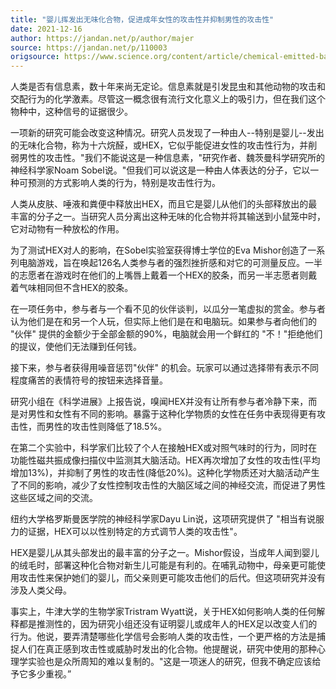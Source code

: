 ```yaml
---
title: "婴儿挥发出无味化合物，促进成年女性的攻击性并抑制男性的攻击性"
date: 2021-12-16
author: https://jandan.net/p/author/majer
source: https://jandan.net/p/110003
origsource: https://www.science.org/content/article/chemical-emitted-babies-could-make-men-more-docile-women-more-aggressive
---
```




人类是否有信息素，数十年来尚无定论。信息素就是引发昆虫和其他动物的攻击和交配行为的化学激素。尽管这一概念很有流行文化意义上的吸引力，但在我们这个物种中，这种信号的证据很少。

一项新的研究可能会改变这种情况。研究人员发现了一种由人--特别是婴儿--发出的无味化合物，称为十六烷醛，或HEX，它似乎能促进女性的攻击性行为，并削弱男性的攻击性。"我们不能说这是一种信息素，"研究作者、魏茨曼科学研究所的神经科学家Noam Sobel说。"但我们可以说这是一种由人体表达的分子，它以一种可预测的方式影响人类的行为，特别是攻击性行为。

人类从皮肤、唾液和粪便中释放出HEX，而且它是婴儿从他们的头部释放出的最丰富的分子之一。当研究人员分离出这种无味的化合物并将其输送到小鼠笼中时，它对动物有一种放松的作用。

为了测试HEX对人的影响，在Sobel实验室获得博士学位的Eva Mishor创造了一系列电脑游戏，旨在唤起126名人类参与者的强烈挫折感和对它的可测量反应。一半的志愿者在游戏时在他们的上嘴唇上戴着一个HEX的胶条，而另一半志愿者则戴着气味相同但不含HEX的胶条。

在一项任务中，参与者与一个看不见的伙伴谈判，以瓜分一笔虚拟的赏金。参与者认为他们是在和另一个人玩，但实际上他们是在和电脑玩。如果参与者向他们的 "伙伴" 提供的金额少于全部金额的90%，电脑就会用一个鲜红的 "不！"拒绝他们的提议，使他们无法赚到任何钱。

接下来，参与者获得用噪音惩罚"伙伴" 的机会。玩家可以通过选择带有表示不同程度痛苦的表情符号的按钮来选择音量。

研究小组在《科学进展》上报告说，嗅闻HEX并没有让所有参与者冷静下来，而是对男性和女性有不同的影响。暴露于这种化学物质的女性在任务中表现得更有攻击性，而男性的攻击性则降低了18.5%。

在第二个实验中，科学家们比较了个人在接触HEX或对照气味时的行为，同时在功能性磁共振成像扫描仪中监测其大脑活动。HEX再次增加了女性的攻击性(平均增加13%)，并抑制了男性的攻击性(降低20%)。这种化学物质还对大脑活动产生了不同的影响，减少了女性控制攻击性的大脑区域之间的神经交流，而促进了男性这些区域之间的交流。

纽约大学格罗斯曼医学院的神经科学家Dayu Lin说，这项研究提供了 "相当有说服力的证据，HEX可以以性别特定的方式调节人类的攻击性"。

HEX是婴儿从其头部发出的最丰富的分子之一。Mishor假设，当成年人闻到婴儿的绒毛时，部署这种化合物对新生儿可能是有利的。在哺乳动物中，母亲更可能使用攻击性来保护她们的婴儿，而父亲则更可能攻击他们的后代。但这项研究并没有涉及人类父母。

事实上，牛津大学的生物学家Tristram Wyatt说，关于HEX如何影响人类的任何解释都是推测性的，因为研究小组还没有证明婴儿或成年人的HEX足以改变人们的行为。他说，要弄清楚哪些化学信号会影响人类的攻击性，一个更严格的方法是捕捉人们在真正感到攻击性或威胁时发出的化合物。他提醒说，研究中使用的那种心理学实验也是众所周知的难以复制的。"这是一项迷人的研究，但我不确定应该给予它多少重视。”